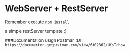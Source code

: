 # WebServer +  RestServer
Remember execute ```npm install``` 

a simple restServer template :)

###Documentation usign Postman :D!! 
`https://documenter.getpostman.com/view/6302362/UVsTrhsw`
